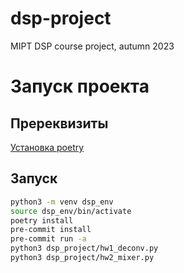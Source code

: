# dsp-project

MIPT DSP course project, autumn 2023

# Запуск проекта

## Пререквизиты

[Установка poetry](https://python-poetry.org/docs/#installation)

## Запуск

```bash
python3 -m venv dsp_env
source dsp_env/bin/activate
poetry install
pre-commit install
pre-commit run -a
python3 dsp_project/hw1_deconv.py
python3 dsp_project/hw2_mixer.py
```

